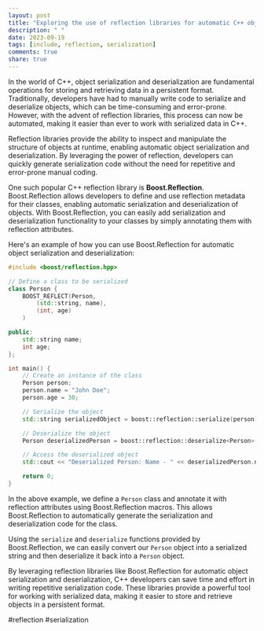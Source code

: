 ```yaml
---
layout: post
title: "Exploring the use of reflection libraries for automatic C++ object serialization and deserialization"
description: " "
date: 2023-09-19
tags: [include, reflection, serialization]
comments: true
share: true
---
```


In the world of C++, object serialization and deserialization are fundamental operations for storing and retrieving data in a persistent format. Traditionally, developers have had to manually write code to serialize and deserialize objects, which can be time-consuming and error-prone. However, with the advent of reflection libraries, this process can now be automated, making it easier than ever to work with serialized data in C++.

Reflection libraries provide the ability to inspect and manipulate the structure of objects at runtime, enabling automatic object serialization and deserialization. By leveraging the power of reflection, developers can quickly generate serialization code without the need for repetitive and error-prone manual coding.

One such popular C++ reflection library is **Boost.Reflection**. Boost.Reflection allows developers to define and use reflection metadata for their classes, enabling automatic serialization and deserialization of objects. With Boost.Reflection, you can easily add serialization and deserialization functionality to your classes by simply annotating them with reflection attributes.

Here's an example of how you can use Boost.Reflection for automatic object serialization and deserialization:

```cpp
#include <boost/reflection.hpp>

// Define a class to be serialized
class Person {
    BOOST_REFLECT(Person,
        (std::string, name),
        (int, age)
    )

public:
    std::string name;
    int age;
};

int main() {
    // Create an instance of the class
    Person person;
    person.name = "John Doe";
    person.age = 30;

    // Serialize the object
    std::string serializedObject = boost::reflection::serialize(person);

    // Deserialize the object
    Person deserializedPerson = boost::reflection::deserialize<Person>(serializedObject);

    // Access the deserialized object
    std::cout << "Deserialized Person: Name - " << deserializedPerson.name << ", Age - " << deserializedPerson.age << std::endl;

    return 0;
}
```

In the above example, we define a `Person` class and annotate it with reflection attributes using Boost.Reflection macros. This allows Boost.Reflection to automatically generate the serialization and deserialization code for the class.

Using the `serialize` and `deserialize` functions provided by Boost.Reflection, we can easily convert our `Person` object into a serialized string and then deserialize it back into a `Person` object.

By leveraging reflection libraries like Boost.Reflection for automatic object serialization and deserialization, C++ developers can save time and effort in writing repetitive serialization code. These libraries provide a powerful tool for working with serialized data, making it easier to store and retrieve objects in a persistent format.

#reflection #serialization